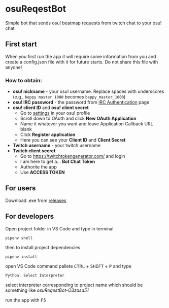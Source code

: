 # osuReqestBot
Simple bot that sends osu! beatmap requests from twitch chat to your osu! chat
## First start
When you first run the app it will require some information from you and create a config.json file with it for future starts. Do not share this file with anyone!

### How to obtain:
- **osu! nickname** - your osu! username. Replace spaces with underscores (e.g., `beppy master 1000` becomes `beppy_master_1000`)
- **osu! IRC password** - the password from [IRC Authentication](https://osu.ppy.sh/p/irc) page
- **osu! client ID** and **osu! client secret**  
	- Go to [settings](https://osu.ppy.sh/home/account/edit) in your osu! profile
    - Scroll down to OAuth and click **New OAuth Application**  
    - Name it whatever you want and leave Application Callback URL blank  
    - Click **Register application**  
    - Here you can see your **Client ID** and **Client Secret**  
- **Twitch username** - your twitch username
- **Twitch client secret**  
    - Go to https://twitchtokengenerator.com/ and login  
    - I am here to get a... **Bot Chat Token**  
    - Authorite the app  
    - Use **ACCESS TOKEN**  

## For users
Download .exe from [releases](https://github.com/V1laZ/osuReqestBot/releases/tag/v1.0)

## For developers
Open project folder in VS Code and type in terminal
```
pipenv shell
```
then to install project dependencies
```
pipenv install
```
open VS Code command pallete <kbd>CTRL</kbd> + <kbd>SHIFT</kbd> + <kbd>P</kbd> and type
```
Python: Select Interpreter
```
select interpreter corresponding to project name which should be something like *osuReqestBot-O3zasd51*  
  
run the app with <kbd>F5</kbd>
